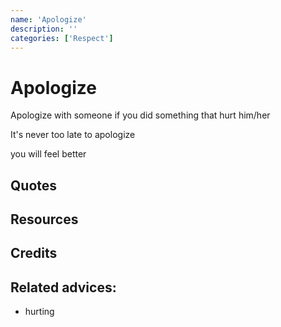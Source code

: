```yaml
---
name: 'Apologize'
description: ''
categories: ['Respect']
---
```

# Apologize

Apologize with someone if you did something that hurt him/her

It's never too late to apologize

you will feel better

## Quotes

## Resources

## Credits

## Related advices:

- hurting

